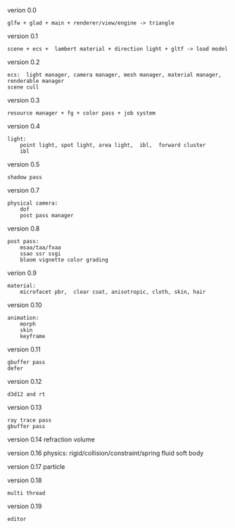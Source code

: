 

verion 0.0

    glfw + glad + main + renderer/view/engine -> triangle


version 0.1

    scene + ecs +  lambert material + direction light + gltf -> load model


version 0.2

    ecs:  light manager, camera manager, mesh manager, material manager, renderable manager
    scene cull


version 0.3

    resource manager + fg + color pass + job system


version 0.4

    light:  
        point light, spot light, area light,  ibl,  forward cluster
        ibl

version 0.5

    shadow pass


version 0.7

    physical camera:
        dof
        post pass manager


version 0.8

    post pass:
        msaa/taa/fxaa
        ssao ssr ssgi
        bloom vignette color grading


verion 0.9

    material:  
        microfacet pbr,  clear coat, anisotropic, cloth, skin, hair


version 0.10

    animation: 
        morph
        skin
        keyframe

version 0.11

    gbuffer pass
    defer

version 0.12

    d3d12 and rt

version 0.13

    ray trace pass
    gbuffer pass

version 0.14
    refraction
    volume


version 0.16
    physics:
        rigid/collision/constraint/spring
        fluid
        soft body

version 0.17
    particle


version 0.18

    multi thread


version 0.19

    editor

